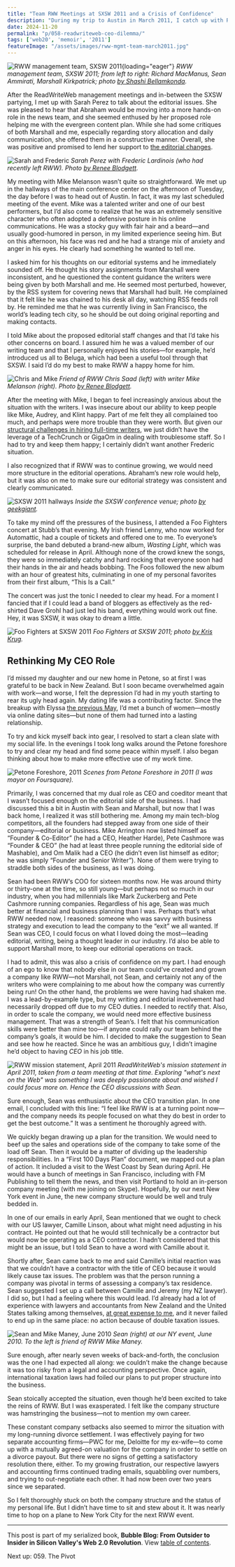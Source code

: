 ```yaml
---
title: "Team RWW Meetings at SXSW 2011 and a Crisis of Confidence"
description: "During my trip to Austin in March 2011, I catch up with ReadWriteWeb writers Sarah Perez and Mike Melanson. Then when I get back home, I start thinking about big changes to our company."
date: 2024-11-20
permalink: "p/058-readwriteweb-ceo-dilemma/"
tags: ['web20', 'memoir', '2011']
featureImage: "/assets/images/rww-mgmt-team-march2011.jpg"
---
```


![RWW management team, SXSW 2011](/assets/images/rww-mgmt-team-march2011.jpg){loading="eager"}
*RWW management team, SXSW 2011; from left to right: Richard MacManus, Sean Ammirati, Marshall Kirkpatrick; photo [by Shashi Bellamkonda](https://www.flickr.com/photos/drbeachvacation/5522014914/).*

After the ReadWriteWeb management meetings and in-between the SXSW partying, I met up with Sarah Perez to talk about the editorial issues. She was pleased to hear that Abraham would be moving into a more hands-on role in the news team, and she seemed enthused by her proposed role helping me with the evergreen content plan. While she had some critiques of both Marshall and me, especially regarding story allocation and daily communication, she offered them in a constructive manner. Overall, she was positive and promised to lend her support to [the editorial changes](/p/057-sxsw-2011/).

![Sarah and Frederic](/assets/images/6a00d83451c79e69e2014e86d73ad0970d-500wi.jpg)
*Sarah Perez with Frederic Lardinois (who had recently left RWW). Photo [by Renee Blodgett](https://weblogtheworld.com/countries/northern-america/sxsw-interactive-2011-photo-picks).*

My meeting with Mike Melanson wasn’t quite so straightforward. We met up in the hallways of the main conference center on the afternoon of Tuesday, the day before I was to head out of Austin. In fact, it was my last scheduled meeting of the event. Mike was a talented writer and one of our best performers, but I’d also come to realize that he was an extremely sensitive character who often adopted a defensive posture in his online communications. He was a stocky guy with fair hair and a beard—and usually good-humored in person, in my limited experience seeing him. But on this afternoon, his face was red and he had a strange mix of anxiety and anger in his eyes. He clearly had something he wanted to tell me.

I asked him for his thoughts on our editorial systems and he immediately sounded off. He thought his story assignments from Marshall were inconsistent, and he questioned the content guidance the writers were being given by both Marshall and me. He seemed most perturbed, however, by the RSS system for covering news that Marshall had built. He complained that it felt like he was chained to his desk all day, watching RSS feeds roll by. He reminded me that he was currently living in San Francisco, the world’s leading tech city, so he should be out doing original reporting and making contacts.

I told Mike about the proposed editorial staff changes and that I’d take his other concerns on board. I assured him he was a valued member of our writing team and that I personally enjoyed his stories—for example, he’d introduced us all to Beluga, which had been a useful tool through that SXSW. I said I’d do my best to make RWW a happy home for him.

![Chris and Mike](/assets/images/6a00d83451c79e69e20147e3570d1e970b-500wi.jpg)
*Friend of RWW Chris Saad (left) with writer Mike Melanson (right). Photo [by Renee Blodgett](https://weblogtheworld.com/countries/northern-america/sxsw-interactive-2011-photo-picks).*

After the meeting with Mike, I began to feel increasingly anxious about the situation with the writers. I was insecure about our ability to keep people like Mike, Audrey, and Klint happy. Part of me felt they all complained too much, and perhaps were more trouble than they were worth. But given our [structural challenges in hiring full-time writers](/p/055-rww-expansion-2010/), we just didn’t have the leverage of a TechCrunch or GigaOm in dealing with troublesome staff. So I had to try and keep them happy; I certainly didn’t want another Frederic situation.

I also recognized that if RWW was to continue growing, we would need more structure in the editorial operations. Abraham’s new role would help, but it was also on me to make sure our editorial strategy was consistent and clearly communicated.

![SXSW 2011 hallways](/assets/images/sxsw-2011-inside.jpg)
*Inside the SXSW conference venue; photo [by geekgiant](https://www.flickr.com/photos/geekgiant/5570113051/).*

To take my mind off the pressures of the business, I attended a Foo Fighters concert at Stubb’s that evening. My Irish friend Lenny, who now worked for Automattic, had a couple of tickets and offered one to me. To everyone’s surprise, the band debuted a brand-new album, *Wasting Light*, which was scheduled for release in April. Although none of the crowd knew the songs, they were so immediately catchy and hard rocking that everyone soon had their hands in the air and heads bobbing. The Foos followed the new album with an hour of greatest hits, culminating in one of my personal favorites from their first album, “This Is a Call.” 

The concert was just the tonic I needed to clear my head. For a moment I fancied that if I could lead a band of bloggers as effectively as the red-shirted Dave Grohl had just led his band, everything would work out fine. Hey, it was SXSW, it was okay to dream a little.

![Foo Fighters at SXSW 2011](/assets/images/foo-fighters-march2011.jpg)
*Foo Fighters at SXSW 2011; photo [by Kris Krug](https://www.flickr.com/photos/kk/5533558960/).*

## Rethinking My CEO Role

I’d missed my daughter and our new home in Petone, so at first I was grateful to be back in New Zealand. But I soon became overwhelmed again with work—and worse, I felt the depression I’d had in my youth starting to rear its ugly head again. My dating life was a contributing factor. Since the breakup with Elyssa [the previous May](/p/050-meeting-new-york-times-2010/), I’d met a bunch of women—mostly via online dating sites—but none of them had turned into a lasting relationship.

To try and kick myself back into gear, I resolved to start a clean slate with my social life. In the evenings I took long walks around the Petone foreshore to try and clear my head and find some peace within myself. I also began thinking about how to make more effective use of my work time.

![Petone Foreshore, 2011](/assets/images/petone-foreshore-2011.jpg)
*Scenes from Petone Foreshore in 2011 (I was mayor on Foursquare).*

Primarily, I was concerned that my dual role as CEO and coeditor meant that I wasn’t focused enough on the editorial side of the business. I had discussed this a bit in Austin with Sean and Marshall, but now that I was back home, I realized it was still bothering me. Among my main tech-blog competitors, all the founders had stepped away from one side of their company—editorial or business. Mike Arrington now listed himself as “Founder & Co-Editor” (he had a CEO, Heather Harde), Pete Cashmore was “Founder & CEO” (he had at least three people running the editorial side of Mashable), and Om Malik had a CEO (he didn’t even list himself as editor; he was simply “Founder and Senior Writer”). None of them were trying to straddle both sides of the business, as I was doing.

Sean had been RWW’s COO for sixteen months now. He was around thirty or thirty-one at the time, so still young—but perhaps not so much in our industry, when you had millennials like Mark Zuckerberg and Pete Cashmore running companies. Regardless of his age, Sean was much better at financial and business planning than I was. Perhaps that’s what RWW needed now, I reasoned: someone who was savvy with business strategy and execution to lead the company to the “exit” we all wanted. If Sean was CEO, I could focus on what I loved doing the most—leading editorial, writing, being a thought leader in our industry. I’d also be able to support Marshall more, to keep our editorial operations on track.

I had to admit, this was also a crisis of confidence on my part. I had enough of an ego to know that nobody else in our team could’ve created and grown a company like RWW—not Marshall, not Sean, and certainly not any of the writers who were complaining to me about how the company was currently being run! On the other hand, the problems we were having had shaken me. I was a lead-by-example type, but my writing and editorial involvement had necessarily dropped off due to my CEO duties. I needed to rectify that. Also, in order to scale the company, we would need more effective business management. That was a strength of Sean’s. I felt that his communication skills were better than mine too—if anyone could rally our team behind the company’s goals, it would be him. I decided to make the suggestion to Sean and see how he reacted. Since he was an ambitious guy, I didn’t imagine he’d object to having *CEO* in his job title. 

![RWW mission statement, April 2011](/assets/images/rww-mission-statement-april2011.jpg)
*ReadWriteWeb's mission statement in April 2011, taken from a team meeting at that time. Exploring "what's next on the Web" was something I was deeply passionate about and wished I could focus more on. Hence the CEO discussions with Sean.*

Sure enough, Sean was enthusiastic about the CEO transition plan. In one email, I concluded with this line: “I feel like RWW is at a turning point now—and the company needs its people focused on what they do best in order to get the best outcome.” It was a sentiment he thoroughly agreed with.

We quickly began drawing up a plan for the transition. We would need to beef up the sales and operations side of the company to take some of the load off Sean. Then it would be a matter of dividing up the leadership responsibilities. In a “First 100 Days Plan” document, we mapped out a plan of action. It included a visit to the West Coast by Sean during April. He would have a bunch of meetings in San Francisco, including with FM Publishing to tell them the news, and then visit Portland to hold an in-person company meeting (with me joining on Skype). Hopefully, by our next New York event in June, the new company structure would be well and truly bedded in.

In one of our emails in early April, Sean mentioned that we ought to check with our US lawyer, Camille Linson, about what might need adjusting in his contract. He pointed out that he would still technically be a contractor but would now be operating as a CEO contractor. I hadn’t considered that this might be an issue, but I told Sean to have a word with Camille about it.

Shortly after, Sean came back to me and said Camille’s initial reaction was that we couldn’t have a contractor with the title of CEO because it would likely cause tax issues. The problem was that the person running a company was pivotal in terms of assessing a company’s tax residence. Sean suggested I set up a call between Camille and Jeremy (my NZ lawyer). I did so, but I had a feeling where this would lead. I’d already had a lot of experience with lawyers and accountants from New Zealand and the United States talking among themselves, [at great expense to me](/p/035-indie-media-business-20/), and it never failed to end up in the same place: no action because of double taxation issues.

![Sean and Mike Maney, June 2010](/assets/images/sean-june2010.jpg)
*Sean (right) at our NY event, June 2010. To the left is friend of RWW Mike Maney.*

Sure enough, after nearly seven weeks of back-and-forth, the conclusion was the one I had expected all along: we couldn’t make the change because it was too risky from a legal and accounting perspective. Once again, international taxation laws had foiled our plans to put proper structure into the business.

Sean stoically accepted the situation, even though he’d been excited to take the reins of RWW. But I was exasperated. I felt like the company structure was hamstringing the business—not to mention my own career.

These constant company setbacks also seemed to mirror the situation with my long-running divorce settlement. I was effectively paying for two separate accounting firms—PWC for me, Deloitte for my ex-wife—to come up with a mutually agreed-on valuation for the company in order to settle on a divorce payout. But there were no signs of getting a satisfactory resolution there, either. To my growing frustration, our respective lawyers and accounting firms continued trading emails, squabbling over numbers, and trying to out-negotiate each other. It had now been over two years since we separated.

So I felt thoroughly stuck on both the company structure and the status of my personal life. But I didn’t have time to sit and stew about it. It was nearly time to hop on a plane to New York City for the next RWW event.

* * *

This post is part of my serialized book, **Bubble Blog: From Outsider to Insider in Silicon Valley's Web 2.0 Revolution**. View [table of contents](/p/roadmap-bubbleblog/).

Next up: 059. The Pivot